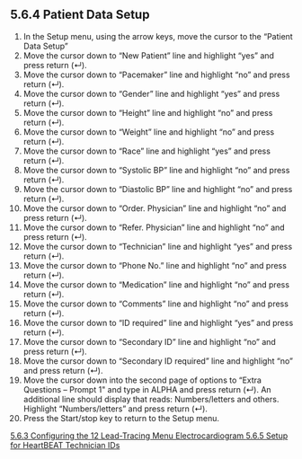 ## 5.6.4 Patient Data Setup

1. In the Setup menu, using the arrow keys, move the cursor to the “Patient Data Setup”
2. Move the cursor down to “New Patient” line and highlight “yes” and press return (↵).
3. Move the cursor down to “Pacemaker” line and highlight “no” and press return (↵).
4. Move the cursor down to “Gender” line and highlight “yes” and press return (↵).
5. Move the cursor down to “Height” line and highlight “no” and press return (↵).
6. Move the cursor down to “Weight” line and highlight “no” and press return (↵).
7. Move the cursor down to “Race” line and highlight “yes” and press return (↵).
8. Move the cursor down to “Systolic BP” line and highlight “no” and press return (↵).
9. Move the cursor down to “Diastolic BP” line and highlight “no” and press return (↵).
10. Move the cursor down to “Order. Physician” line and highlight “no” and press return (↵).
11. Move the cursor down to “Refer. Physician” line and highlight “no” and press return (↵).
12. Move the cursor down to “Technician” line and highlight “yes” and press return (↵).
13. Move the cursor down to “Phone No.” line and highlight “no” and press return (↵).
14. Move the cursor down to “Medication” line and highlight “no” and press return (↵).
15. Move the cursor down to “Comments” line and highlight “no” and press return (↵).
16. Move the cursor down to “ID required” line and highlight “yes” and press return (↵).
17. Move the cursor down to “Secondary ID” line and highlight “no” and press return (↵).
18. Move the cursor down to “Secondary ID required” line and highlight “no” and press return (↵).
19. Move the cursor down into the second page of options to “Extra Questions – Prompt
1" and type in ALPHA and press return (↵). An additional line should display that
reads: Numbers/letters and others. Highlight “Numbers/letters” and press return (↵).
20. Press the Start/stop key to return to the Setup menu.


<div class="center">
<div class="btn-group">
  <a href=":pages_path:/manuals/ecg/5-06-03-configuring-lead-menu.md" class="btn btn-default">
    <span class="glyphicon glyphicon-chevron-left"></span>
    5.6.3 Configuring the 12 Lead-Tracing Menu
  </a>

  <a href=":pages_path:/manuals/ecg" class="btn btn-default">
    <span class="glyphicon glyphicon-chevron-up"></span>
    Electrocardiogram
  </a>

  <a href=":pages_path:/manuals/ecg/5-06-05-setup-tech-id.md" class="btn btn-success">
    5.6.5 Setup for HeartBEAT Technician IDs
    <span class="glyphicon glyphicon-chevron-right"></span>
  </a>
</div>
</div>
